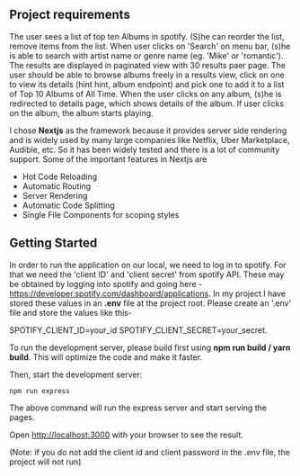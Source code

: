 ## Project requirements 
The user sees a list of top ten Albums in spotify. (S)he can reorder the list, remove items from the list. When user clicks on 'Search' on menu bar, (s)he is able to search with artist name or genre name (eg. 'Mike' or 'romantic'). The results are displayed in paginated view with 30 results paer page.
The user should be able to browse albums freely in a results view, click on one to view its details (hint hint, album endpoint) and pick one to add it to a list of Top 10 Albums of All Time.
When the user clicks on any album, (s)he is redirected to details page, which shows details of the album. If user clicks on the album, the album starts playing. 

I chose **Nextjs** as the framework because it provides server side rendering and is widely used by many large companies like Netflix, Uber Marketplace, Audible, etc. So it has been widely tested and there is a lot of community support.
Some of the important features in Nextjs are
- Hot Code Reloading
- Automatic Routing
- Server Rendering
- Automatic Code Splitting
- Single File Components for scoping styles


## Getting Started

In order to run the application on our local, we need to log in to spotify. For that we need the 'client ID' and 'client secret' from spotify API. These may be obtained by logging into spotify and going here - https://developer.spotify.com/dashboard/applications. 
In my project I have stored these values in an **.env** file at the project root. Please create an '.env' file and store the values like this-

SPOTIFY_CLIENT_ID=your_id
SPOTIFY_CLIENT_SECRET=your_secret.

To run the development server, please build first using **npm run build / yarn build**. This will optimize the code and make it faster.

Then, start the development server:
```
npm run express

```
The above command will run the express server and start serving the pages.

Open [http://localhost:3000](http://localhost:3000) with your browser to see the result.

(Note: if you do not add the client id and client password in the .env file, the project will not run)